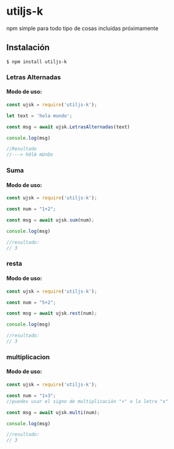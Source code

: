 # utiljs-k

npm simple para todo tipo de cosas incluidas próximamente

## Instalación

```
$ npm install utiljs-k
```

### Letras Alternadas

#### Modo de uso:

```js
const ujsk = require('utiljs-k');

let text = 'hola mundo';

const msg = await ujsk.LetrasAlternadas(text)

console.log(msg)

//Resultado
//---> hOlA mUnDo
```

### Suma

#### Modo de uso:

```js
const ujsk = require('utiljs-k');

const num = "1+2";

const msg = await ujsk.sum(num);

console.log(msg)

//resultado:
// 3
```

### resta

#### Modo de uso:

```js
const ujsk = require('utiljs-k');

const num = "5+2";

const msg = await ujsk.rest(num);

console.log(msg)

//resultado:
// 3
```

### multiplicacion

#### Modo de uso:

```js
const ujsk = require('utiljs-k');

const num = "1×3";
//puedes usar el signo de multiplicación "×" o la letra "x"

const msg = await ujsk.multi(num);

console.log(msg)

//resultado:
// 3
```